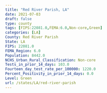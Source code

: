 ```yaml
---
title: "Red River Parish, LA"
date: 2021-07-03
draft: false
type: county
tags: [FIPS:22081.0,FEMA:6.0,Non-core,Green]
categories: [LA]
County: Red River Parish
State: LA
FIPS: 22081.0
FEMA_Region: 6.0
Population: 8442.0
NCHS_Urban_Rural_Classification: Non-core
Tests_in_prior_14_days: 103.0
Fourteen_day_test_rate_per_100000: 1220.0
Percent_Positivity_in_prior_14_days: 0.0
Level: Green
url: /states/LA/red-river-parish
---
```




